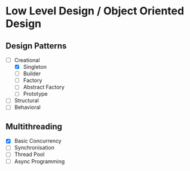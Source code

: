 # Low Level Design / Object Oriented Design

## Design Patterns

- [ ] Creational
    - [x] Singleton
    - [ ] Builder
    - [ ] Factory
    - [ ] Abstract Factory
    - [ ] Prototype
- [ ] Structural
- [ ] Behavioral

## Multithreading
- [x] Basic Concurrency
- [ ] Synchronisation
- [ ] Thread Pool
- [ ] Async Programming